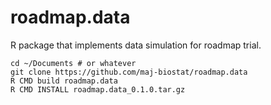 # roadmap.data

R package that implements data simulation for roadmap trial.

```
cd ~/Documents # or whatever
git clone https://github.com/maj-biostat/roadmap.data
R CMD build roadmap.data
R CMD INSTALL roadmap.data_0.1.0.tar.gz
```

